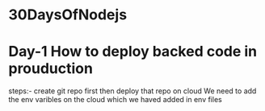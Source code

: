 # 30DaysOfNodejs
# Day-1 How to deploy backed code in prouduction
steps:- create git repo first then deploy that repo on cloud
We need to add the env varibles on the cloud which we haved added in env files